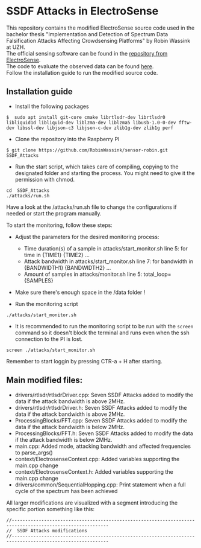# SSDF Attacks in ElectroSense

This repository contains the modified ElectroSense source code used in the bachelor thesis "Implementation and Detection of Spectrum Data Falsification Attacks Affecting Crowdsensing Platforms" by Robin Wassink at UZH.\
The official sensing software can be found in the [repository from ElectroSense](https://github.com/electrosense/es-sensor).\
The code to evaluate the observed data can be found [here](https://github.com/RobinWassink/BT_Detection).\
Follow the installation guide to run the modified source code.

## Installation guide

* Install the following packages
```
$  sudo apt install git-core cmake librtlsdr-dev librtlsdr0 libliquid1d libliquid-dev liblzma-dev liblzma5 libusb-1.0-0-dev fftw-dev libssl-dev libjson-c3 libjson-c-dev zlib1g-dev zlib1g perf
```

* Clone the repository into the Raspberry PI
```
$ git clone https://github.com/RobinWassink/sensor-robin.git SSDF_Attacks
```

* Run the start script, which takes care of compiling, copying to the designated folder and starting the process. You might need to give it the permission with chmod. 
```
cd  SSDF_Attacks
./attacks/run.sh
```
Have a look at the /attacks/run.sh file to change the configurations if needed or start the program manually. 

To start the monitoring, follow these steps:

* Adjust the parameters for the desired monitoring process:
    * Time duration(s) of a sample in attacks/start_monitor.sh line 5: for time in {TIME1} {TIME2} ...
    * Attack bandwidth in attacks/start_monitor.sh line 7: for bandwidth in {BANDWIDTH1} {BANDWIDTH2} ...
    * Amount of samples in attacks/monitor.sh line 5: total_loop={SAMPLES}

* Make sure there's enough space in the /data folder !

* Run the monitoring script
```
./attacks/start_monitor.sh
```
* It is recommended to run the monitoring script to be run with the `screen` command so it doesn't block the terminal and runs even when the ssh connection to the PI is lost. 
```
screen ./attacks/start_monitor.sh
```
Remember to start loggin by pressing CTR-a + H after starting. 

## Main modified files:

* drivers/rtlsdr/rtlsdrDriver.cpp: Seven SSDF Attacks added to modify the data if the attack bandwidth is above 2MHz. 
* drivers/rtlsdr/rtlsdrDriver.h: Seven SSDF Attacks added to modify the data if the attack bandwidth is above 2MHz. 
* ProcessingBlocks/FFT.cpp: Seven SSDF Attacks added to modify the data if the attack bandwidth is below 2MHz.  
* ProcessingBlocks/FFT.h: Seven SSDF Attacks added to modify the data if the attack bandwidth is below 2MHz. 
* main.cpp: Added mode, attacking bandwidth and affected frequencies to parse_args()
* context/ElectrosenseContext.cpp: Added variables supporting the main.cpp change
* context/ElectrosenseContext.h: Added variables supporting the main.cpp change
* drivers/common/SequentialHopping.cpp: Print statement when a full cycle of the spectrum has been achieved

All larger modifications are visualized with a segment introducing the specific portion something like this:
```
//----------------------------------------------------------------------------------------------------------
//  SSDF Attacks modifications
//----------------------------------------------------------------------------------------------------------
```
